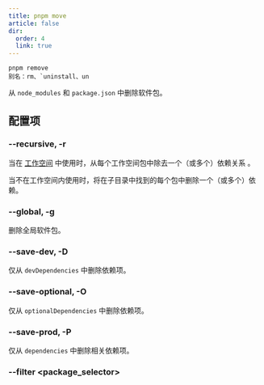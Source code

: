 ```yaml
---
title: pnpm move
article: false
dir:
  order: 4
  link: true
---
```


```
pnpm remove
别名：rm、`uninstall、un
```

从 `node_modules` 和 `package.json` 中删除软件包。

## 配置项

### --recursive, -r

当在 [工作空间](https://pnpm.io/zh/workspaces) 中使用时，从每个工作空间包中除去一个（或多个）依赖关系 。

当不在工作空间内使用时，将在子目录中找到的每个包中删除一个（或多个）依赖。

### --global, -g

删除全局软件包。

### --save-dev, -D

仅从 `devDependencies` 中删除依赖项。

### --save-optional, -O

仅从 `optionalDependencies` 中删除依赖项。

### --save-prod, -P

仅从 `dependencies` 中删除相关依赖项。

### --filter <package_selector>
